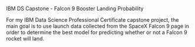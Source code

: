 IBM DS Capstone - Falcon 9 Booster Landing Probability

For my IBM Data Science Professional Certificate capstone project, the main goal is to use launch data collected from the SpaceX Falcon 9 page in order to determine the best model for predicting whether or not a Falcon 9 rocket will land.
